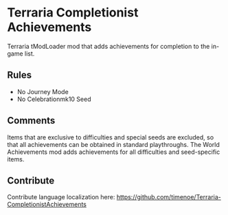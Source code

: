 # Terraria Completionist Achievements

Terraria tModLoader mod that adds achievements for completion to the in-game list.

## Rules
- No Journey Mode
- No Celebrationmk10 Seed

## Comments
Items that are exclusive to difficulties and special seeds are excluded, so that all achievements can be obtained in standard playthroughs. The World Achievements mod adds achievements for all difficulties and seed-specific items.

## Contribute
Contribute language localization here: https://github.com/timenoe/Terraria-CompletionistAchievements
